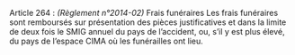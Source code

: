 Article 264 : _(Règlement n°2014-02)_ Frais funéraires
Les frais funéraires sont remboursés sur présentation des pièces justificatives et dans la limite de deux fois le SMIG annuel du pays de l’accident, ou, s’il y est plus élevé, du pays de l’espace CIMA où les funérailles ont lieu.